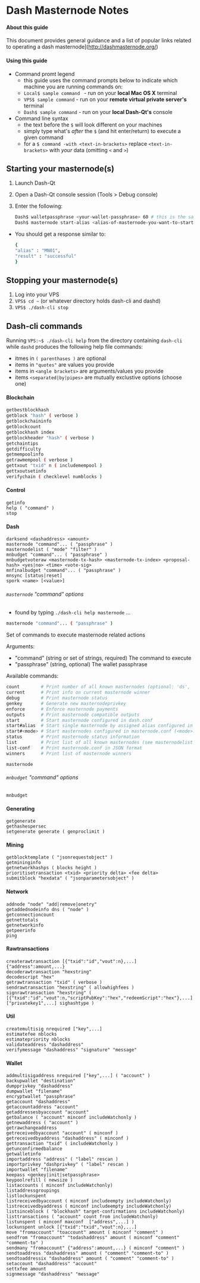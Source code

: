 # Dash Masternode Notes

#### About this guide
This document provides general guidance and a list of popular links related to operating a dash masternode](http://dashmasternode.org/)

#### Using this guide
* Command promt legend
  * this guide uses the command prompts below to indicate which machine you are running commands on:
  * ```Local$ sample command ``` - run on your __local Mac OS X__ terminal
  * ```VPS$ sample command``` - run on your __remote virtual private server's__ terminal
  * ```Dash$ sample command``` - run on your __local Dash-Qt's__ console
* Command line syntax
  * the text before the ```$``` will look different on your machines
  * simply type what's *after* the ```$``` (and hit enter/return) to execute a given command
  * for a ```$ command -with <text-in-brackets>``` replace ```<text-in-brackets>``` with *your* data (omitting ```<``` and ```>```)

## Starting your masternode(s)
1. Launch Dash-Qt
2. Open a Dash-Qt console session (Tools > Debug console)
3. Enter the following:

    ```sh
    Dash$ walletpassphrase <your-wallet-passphrase> 60 # this is the same password you created to encrypt your wallet
    Dash$ masternode start-alias <alias-of-masternode-you-want-to-start>
    ```
  * You should get a response similar to:

    ```sh
    {
    "alias" : "MN01",
    "result" : "successful"
    }
    ```

## Stopping your masternode(s)
1. Log into your VPS
2. ```VPS$ cd ~``` (or whatever directory holds dash-cli and dashd)
3. ```VPS$ ./dash-cli stop```


## Dash-cli commands
Running ```VPS:~$ ./dash-cli help``` from the directory containing ```dash-cli``` while ```dashd``` produces the following help file commands:

* itmes in `( parenthases )` are optional
* items in `"quotes"` are values you provide
* items in ```<angle brackets>``` are arguments/values you provide
* items ```<separated|by|pipes>``` are mutually exclustive options (choose one)

#### Blockchain
```sh
getbestblockhash
getblock "hash" ( verbose )
getblockchaininfo
getblockcount
getblockhash index
getblockheader "hash" ( verbose )
getchaintips
getdifficulty
getmempoolinfo
getrawmempool ( verbose )
gettxout "txid" n ( includemempool )
gettxoutsetinfo
verifychain ( checklevel numblocks )
```

#### Control
```
getinfo
help ( "command" )
stop
```

#### Dash
```
darksend <dashaddress> <amount>
masternode "command"... ( "passphrase" )
masternodelist ( "mode" "filter" )
mnbudget "command"... ( "passphrase" )
mnbudgetvoteraw <masternode-tx-hash> <masternode-tx-index> <proposal-hash> <yes|no> <time> <vote-sig>
mnfinalbudget "command"... ( "passphrase" )
mnsync [status|reset]
spork <name> [<value>]
```

###### `masternode` "command" options
* found by typing `./dash-cli help masternode` ...

```sh
masternode "command"... ( "passphrase" )
```

Set of commands to execute masternode related actions

Arguments:
* "command"        (string or set of strings, required) The command to execute
* "passphrase"     (string, optional) The wallet passphrase

Available commands:
```sh
count        # Print number of all known masternodes (optional: 'ds', 'enabled', 'all', 'qualify')
current      # Print info on current masternode winner
debug        # Print masternode status
genkey       # Generate new masternodeprivkey
enforce      # Enforce masternode payments
outputs      # Print masternode compatible outputs
start        # Start masternode configured in dash.conf
start#alias  # Start single masternode by assigned alias configured in masternode.conf
start#<mode> # Start masternodes configured in masternode.conf (<mode>: 'all', 'missing', 'disabled')
status       # Print masternode status information
list         # Print list of all known masternodes (see masternodelist for more info)
list-conf    # Print masternode.conf in JSON format
winners      # Print list of masternode winners
```

```
masternode
```

###### ```mnbudget``` "command" options
```
mnbudget
```

#### Generating
```
getgenerate
gethashespersec
setgenerate generate ( genproclimit )
```

#### Mining
```
getblocktemplate ( "jsonrequestobject" )
getmininginfo
getnetworkhashps ( blocks height )
prioritisetransaction <txid> <priority delta> <fee delta>
submitblock "hexdata" ( "jsonparametersobject" )
```

#### Network
```
addnode "node" "add|remove|onetry"
getaddednodeinfo dns ( "node" )
getconnectioncount
getnettotals
getnetworkinfo
getpeerinfo
ping
```

#### Rawtransactions
```
createrawtransaction [{"txid":"id","vout":n},...] {"address":amount,...}
decoderawtransaction "hexstring"
decodescript "hex"
getrawtransaction "txid" ( verbose )
sendrawtransaction "hexstring" ( allowhighfees )
signrawtransaction "hexstring" ( [{"txid":"id","vout":n,"scriptPubKey":"hex","redeemScript":"hex"},...] ["privatekey1",...] sighashtype )
```

#### Util
```
createmultisig nrequired ["key",...]
estimatefee nblocks
estimatepriority nblocks
validateaddress "dashaddress"
verifymessage "dashaddress" "signature" "message"
```

#### Wallet
```
addmultisigaddress nrequired ["key",...] ( "account" )
backupwallet "destination"
dumpprivkey "dashaddress"
dumpwallet "filename"
encryptwallet "passphrase"
getaccount "dashaddress"
getaccountaddress "account"
getaddressesbyaccount "account"
getbalance ( "account" minconf includeWatchonly )
getnewaddress ( "account" )
getrawchangeaddress
getreceivedbyaccount "account" ( minconf )
getreceivedbyaddress "dashaddress" ( minconf )
gettransaction "txid" ( includeWatchonly )
getunconfirmedbalance
getwalletinfo
importaddress "address" ( "label" rescan )
importprivkey "dashprivkey" ( "label" rescan )
importwallet "filename"
keepass <genkey|init|setpassphrase>
keypoolrefill ( newsize )
listaccounts ( minconf includeWatchonly)
listaddressgroupings
listlockunspent
listreceivedbyaccount ( minconf includeempty includeWatchonly)
listreceivedbyaddress ( minconf includeempty includeWatchonly)
listsinceblock ( "blockhash" target-confirmations includeWatchonly)
listtransactions ( "account" count from includeWatchonly)
listunspent ( minconf maxconf  ["address",...] )
lockunspent unlock [{"txid":"txid","vout":n},...]
move "fromaccount" "toaccount" amount ( minconf "comment" )
sendfrom "fromaccount" "todashaddress" amount ( minconf "comment" "comment-to" )
sendmany "fromaccount" {"address":amount,...} ( minconf "comment" )
sendtoaddress "dashaddress" amount ( "comment" "comment-to" )
sendtoaddressix "dashaddress" amount ( "comment" "comment-to" )
setaccount "dashaddress" "account"
settxfee amount
signmessage "dashaddress" "message"
```
